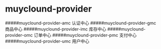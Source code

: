 # muyclound-provider
  #####muyclound-provider-amc 认证中心
  #####muyclound-provider-gmc 商品中心
  #####muyclound-provider-imc 库存中心
  #####muyclound-provider-omc 订单中心
  #####muyclound-provider-pmc 支付中心
  #####muyclound-provider-umc 用户中心